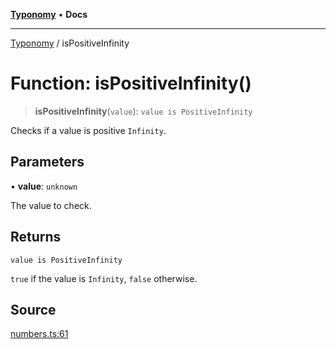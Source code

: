 [**Typonomy**](../README.md) • **Docs**

***

[Typonomy](../globals.md) / isPositiveInfinity

# Function: isPositiveInfinity()

> **isPositiveInfinity**(`value`): `value is PositiveInfinity`

Checks if a value is positive `Infinity`.

## Parameters

• **value**: `unknown`

The value to check.

## Returns

`value is PositiveInfinity`

`true` if the value is `Infinity`, `false` otherwise.

## Source

[numbers.ts:61](https://github.com/softcraft-development/typonomy/blob/1c47fc13034f4e53267c72ada03a418616dc092e/src/numbers.ts#L61)
